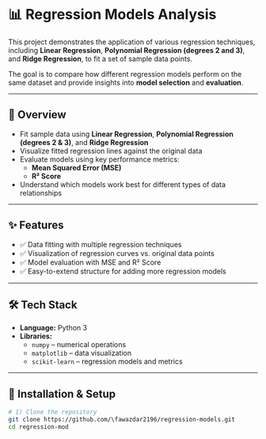 # 📊 Regression Models Analysis

This project demonstrates the application of various regression techniques, including **Linear Regression**, **Polynomial Regression (degrees 2 and 3)**, and **Ridge Regression**, to fit a set of sample data points.  

The goal is to compare how different regression models perform on the same dataset and provide insights into **model selection** and **evaluation**.

---

## 📌 Overview
- Fit sample data using **Linear Regression**, **Polynomial Regression (degrees 2 & 3)**, and **Ridge Regression**  
- Visualize fitted regression lines against the original data  
- Evaluate models using key performance metrics:  
  - **Mean Squared Error (MSE)**  
  - **R² Score**  
- Understand which models work best for different types of data relationships  

---

## ✨ Features
- ✅ Data fitting with multiple regression techniques  
- ✅ Visualization of regression curves vs. original data points  
- ✅ Model evaluation with MSE and R² Score  
- ✅ Easy-to-extend structure for adding more regression models  

---

## 🛠️ Tech Stack
- **Language:** Python 3  
- **Libraries:**  
  - `numpy` – numerical operations  
  - `matplotlib` – data visualization  
  - `scikit-learn` – regression models and metrics  

---

## 🚀 Installation & Setup
```bash
# 1) Clone the repository
git clone https://github.com/\fawazdar2196/regression-models.git
cd regression-mod
